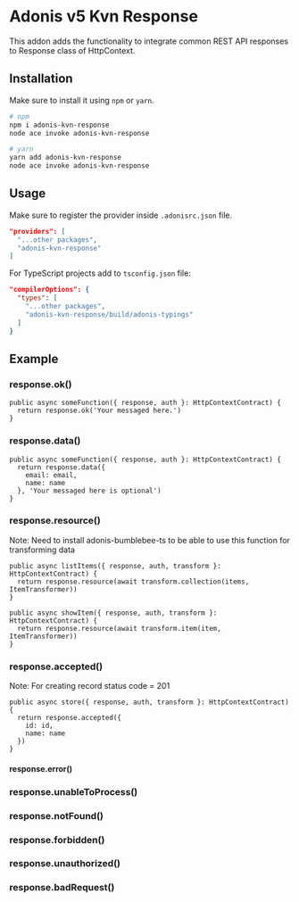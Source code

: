 # Adonis v5 Kvn Response

This addon adds the functionality to integrate common REST API responses to Response class of HttpContext.


## Installation

Make sure to install it using `npm` or `yarn`.

```bash
# npm
npm i adonis-kvn-response
node ace invoke adonis-kvn-response

# yarn
yarn add adonis-kvn-response
node ace invoke adonis-kvn-response
```

## Usage

Make sure to register the provider inside `.adonisrc.json` file.

```json
"providers": [
  "...other packages",
  "adonis-kvn-response"
]
```

For TypeScript projects add to `tsconfig.json` file:
```json
"compilerOptions": {
  "types": [
    "...other packages",
    "adonis-kvn-response/build/adonis-typings"
  ]
}
```

## Example

### response.ok()
```
public async someFunction({ response, auth }: HttpContextContract) {
  return response.ok('Your messaged here.')
}
```
### response.data()
```
public async someFunction({ response, auth }: HttpContextContract) {
  return response.data({
    email: email,
    name: name
  }, 'Your messaged here is optional')
}
```
### response.resource()
Note: Need to install adonis-bumblebee-ts to be able to use this function for transforming data
```
public async listItems({ response, auth, transform }: HttpContextContract) {
  return response.resource(await transform.collection(items, ItemTransformer))
}

public async showItem({ response, auth, transform }: HttpContextContract) {
  return response.resource(await transform.item(item, ItemTransformer))
}
```
### response.accepted()
Note: For creating record status code = 201
```
public async store({ response, auth, transform }: HttpContextContract) {
  return response.accepted({
    id: id,
    name: name
  })
}
```
#### response.error()

### response.unableToProcess()

### response.notFound()

### response.forbidden()

### response.unauthorized()

### response.badRequest()
